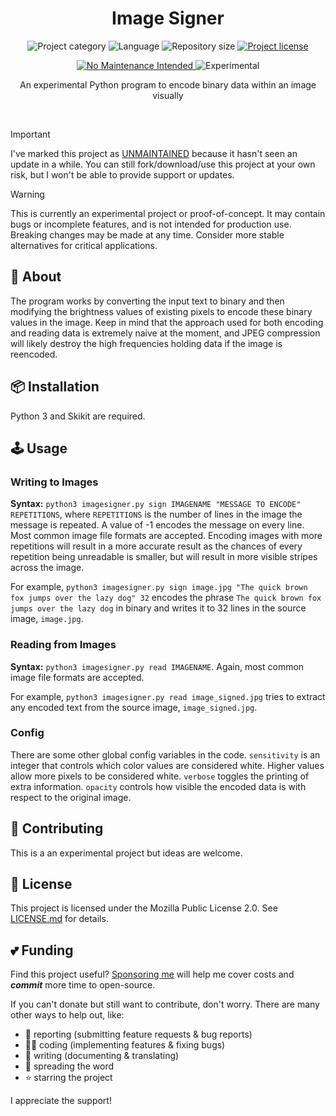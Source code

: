 <!-- Project Header -->
<div align="center"> 
  <h1 class="projectName">Image Signer</h1>

  <p class="projectBadges info">
    <img src="https://johng.io/badges/category/App.svg" alt="Project category" title="Project category">
    <img src="https://img.shields.io/github/languages/top/jerboa88/Image-Signer.svg" alt="Language" title="Language">
    <img src="https://img.shields.io/github/repo-size/jerboa88/Image-Signer.svg" alt="Repository size" title="Repository size">
    <a href="LICENSE">
      <img src="https://img.shields.io/github/license/jerboa88/Image-Signer.svg" alt="Project license" title="Project license"/>
    </a>
  </p>
  <p class="projectBadges status">
    <a href="https://unmaintained.tech/">
  		<img src="https://unmaintained.tech/badge.svg" alt="No Maintenance Intended" title="No Maintenance Intended"/>
  	</a>
   	<img src="https://img.shields.io/badge/Experimental-%E2%9A%A0%EF%B8%8E-ca8a04.svg" alt="Experimental" title="Experimental"/>
  </p>
  
  <p class="projectDesc">
    An experimental Python program to encode binary data within an image visually
  </p>
  
  <br/>
</div>


> [!IMPORTANT]
> I've marked this project as [UNMAINTAINED](https://unmaintained.tech/) because it hasn't seen an update in a while. You can still fork/download/use this project at your own risk, but I won't be able to provide support or updates.

> [!WARNING]
> This is currently an experimental project or proof-of-concept. It may contain bugs or incomplete features, and is not intended for production use. Breaking changes may be made at any time. Consider more stable alternatives for critical applications.


## 👋 About
The program works by converting the input text to binary and then modifying the brightness values of existing pixels to encode these binary values in the image. Keep in mind that the approach used for both encoding and reading data is extremely naive at the moment, and JPEG compression will likely destroy the high frequencies holding data if the image is reencoded.


## 📦 Installation
Python 3 and Skikit are required.


## 🕹️ Usage
### Writing to Images
**Syntax:** `python3 imagesigner.py sign IMAGENAME "MESSAGE TO ENCODE" REPETITIONS`, where `REPETITIONS` is the number of lines in the image the message is repeated. A value of -1 encodes the message on every line. Most common image file formats are accepted. Encoding images with more repetitions will result in a more accurate result as the chances of every repetition being unreadable is smaller, but will result in more visible stripes across the image.

For example, `python3 imagesigner.py sign image.jpg "The quick brown fox jumps over the lazy dog" 32` encodes the phrase `The quick brown fox jumps over the lazy dog` in binary and writes it to 32 lines in the source image, `image.jpg`.

### Reading from Images
**Syntax:** `python3 imagesigner.py read IMAGENAME`. Again, most common image file formats are accepted.

For example, `python3 imagesigner.py read image_signed.jpg` tries to extract any encoded text from the source image, `image_signed.jpg`.

### Config
There are some other global config variables in the code. `sensitivity` is an integer that controls which color values are considered white. Higher values allow more pixels to be considered white. `verbose` toggles the printing of extra information. `opacity` controls how visible the encoded data is with respect to the original image.


## 🤝 Contributing
This is a an experimental project but ideas are welcome.


## 🧾 License
This project is licensed under the Mozilla Public License 2.0. See [LICENSE.md](LICENSE.md) for details.


## 💕 Funding

Find this project useful? [Sponsoring me](https://johng.io/funding) will help me cover costs and **_commit_** more time to open-source.

If you can't donate but still want to contribute, don't worry. There are many other ways to help out, like:

- 📢 reporting (submitting feature requests & bug reports)
- 👨‍💻 coding (implementing features & fixing bugs)
- 📝 writing (documenting & translating)
- 💬 spreading the word
- ⭐ starring the project

I appreciate the support!
